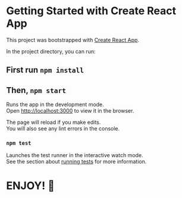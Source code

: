 # Getting Started with Create React App

This project was bootstrapped with [Create React App](https://github.com/facebook/create-react-app).

In the project directory, you can run:

## First run `npm install`

## Then, `npm start`
Runs the app in the development mode.\
Open [http://localhost:3000](http://localhost:3000) to view it in the browser.

The page will reload if you make edits.\
You will also see any lint errors in the console.



### `npm test`

Launches the test runner in the interactive watch mode.\
See the section about [running tests](https://facebook.github.io/create-react-app/docs/running-tests) for more information.


# ENJOY! 👾
